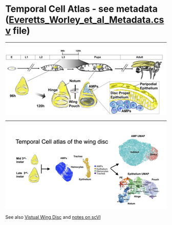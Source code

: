 
# Temporal Cell Atlas - see metadata ([Everetts_Worley_et_al_Metadata.csv](https://github.com/HariharanLab/Everetts_Worley_Yasutomi/tree/master/TemporalCellAtlas/Everetts_Worley_et_al_Metadata.csv) file) 

---

![alt text](https://github.com/HariharanLab/Everetts_Worley_Yasutomi/blob/f289711e3d8af3decaadda68928b21e178994ff6/TemporalCellAtlas/timeseries.jpg?raw=FALSE)

---

![alt text](https://github.com/HariharanLab/Everetts_Worley_Yasutomi/blob/f289711e3d8af3decaadda68928b21e178994ff6/TemporalCellAtlas/temporal_cell_atlas.jpg?raw=FALSE)


See also [Vistual Wing Disc](https://github.com/HariharanLab/Everetts_Worley_Yasutomi/tree/master/DiscMap) and [notes on scVI](https://github.com/HariharanLab/Everetts_Worley_Yasutomi/tree/master/scVI) 
